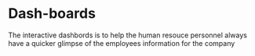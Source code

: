 # Dash-boards
The interactive dashbords is to help the human resouce personnel always have a quicker glimpse of the employees information for the company
